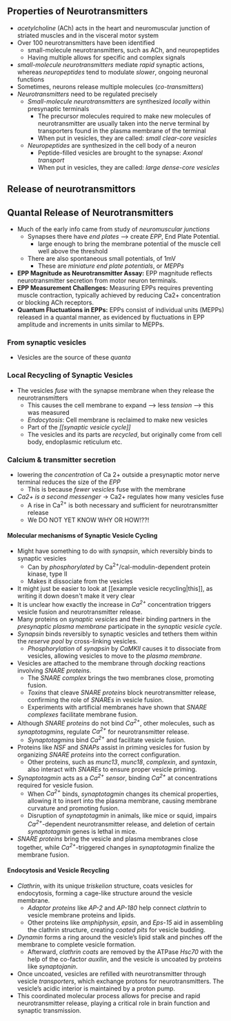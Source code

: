 ## Properties of Neurotransmitters
- *acetylcholine* (ACh) acts in the heart and neuromuscular junction of striated muscles and in the visceral motor system
- Over 100 neurotransmitters have been identified
	- small-molecule neurotransmitters, such as ACh, and neuropeptides
	- Having multiple allows for specific and complex signals
- *small-molecule neurotransmitters* mediate *rapid* synaptic actions, whereas *neuropeptides* tend to modulate *slower*, ongoing neuronal functions
- Sometimes, neurons release multiple molecules (*co-transmitters*)
- *Neurotransmitters* need to be regulated precisely
	- *Small-molecule neurotransmitters* are synthesized *locally* within presynaptic terminals
		- The precursor molecules required to make new molecules of neurotransmitter are usually taken into the nerve terminal by transporters found in the plasma membrane of the terminal 
		- When put in vesicles, they are called: *small clear-core vesicles*
	- *Neuropeptides* are synthesized in the cell body of a neuron
		- Peptide-filled vesicles are brought to the synapse: *Axonal transport*
		- When put in vesicles, they are called: *large dense-core vesicles*

## Release of neurotransmittors
## Quantal Release of Neurotransmitters
- Much of the early info came from study of *neuromuscular junctions*
	- Synapses there have *end plates* --> create *EPP*, End Plate Potential.
		- large enough to bring the membrane potential of the muscle cell well above the threshold
	- There are also spontaneous small potentials, of 1mV 
		- These are *miniature end plate potentials*, or *MEPPs*
- **EPP Magnitude as Neurotransmitter Assay:** EPP magnitude reflects neurotransmitter secretion from motor neuron terminals.
- **EPP Measurement Challenges:** Measuring EPPs requires preventing muscle contraction, typically achieved by reducing Ca2+ concentration or blocking ACh receptors.
- **Quantum Fluctuations in EPPs:** EPPs consist of individual units (MEPPs) released in a quantal manner, as evidenced by fluctuations in EPP amplitude and increments in units similar to MEPPs.
### From synaptic vesicles
- Vesicles are the source of these *quanta*
### Local Recycling of Synaptic Vesicles
- The vesicles *fuse* with the synapse membrane when they release the neurotransmitters
	- This causes the cell membrane to expand --> less *tension* --> this was measured
	- *Endocytosis*: Cell membrane is reclaimed to make new vesicles
	- Part of the *[[synaptic vesicle cycle]]*
	- The vesicles and its parts are *recycled*, but originally come from cell body, endoplasmic reticulum etc.
### Calcium & transmitter secretion
- lowering the *concentration* of Ca 2+ outside a presynaptic motor nerve terminal reduces the size of the *EPP*
	- This is because *fewer vesicles* fuse with the membrane
- *Ca2+ is a second messenger* -> Ca2+ regulates how many vesicles fuse
	- A rise in Ca<sup>2+</sup> is both necessary and sufficient for neurotransmitter release
	- We DO NOT YET KNOW WHY OR HOW!??!
#### Molecular mechanisms of Synaptic Vesicle Cycling
- Might have something to do with *synapsin*, which reversibly binds to synaptic vesicles
	- Can by *phosphorylated* by Ca<sup>2+</sup>/cal-modulin-dependent protein kinase, type II
	- Makes it dissociate from the vesicles
- It might just be easier to look at [[example vesicle recycling|this]], as writing it down doesn't make it very clear
- It is unclear how exactly the increase in _Ca<sup>2+</sup>_ concentration triggers vesicle fusion and neurotransmitter release.
- Many proteins on _synaptic vesicles_ and their binding partners in the _presynaptic plasma membrane_ participate in the _synaptic vesicle cycle_.
- _Synapsin_ binds reversibly to synaptic vesicles and tethers them within the _reserve pool_ by cross-linking vesicles.
    - _Phosphorylation_ of _synapsin_ by _CaMKII_ causes it to dissociate from vesicles, allowing vesicles to move to the _plasma membrane_.
- Vesicles are attached to the membrane through _docking_ reactions involving _SNARE proteins_.
    - The _SNARE complex_ brings the two membranes close, promoting fusion.
    - _Toxins_ that cleave _SNARE proteins_ block neurotransmitter release, confirming the role of _SNAREs_ in vesicle fusion.
    - Experiments with artificial membranes have shown that _SNARE complexes_ facilitate membrane fusion.
- Although _SNARE proteins_ do not bind _Ca<sup>2+</sup>_, other molecules, such as _synaptotagmins_, regulate     _Ca<sup>2+</sup>_ for neurotransmitter release.
    - _Synaptotagmins_ bind _Ca<sup>2+</sup>_ and facilitate vesicle fusion.
- Proteins like _NSF_ and _SNAPs_ assist in priming vesicles for fusion by organizing _SNARE proteins_ into the correct configuration.
    - Other proteins, such as _munc13_, _munc18_, _complexin_, and _syntaxin_, also interact with _SNAREs_ to ensure proper vesicle priming.
- _Synaptotagmin_ acts as a _Ca<sup>2+</sup> sensor_, binding _Ca<sup>2+</sup>_ at concentrations required for vesicle fusion.
    - When _Ca<sup>2+</sup>_ binds, _synaptotagmin_ changes its chemical properties, allowing it to insert into the plasma membrane, causing membrane curvature and promoting fusion.
    - Disruption of _synaptotagmin_ in animals, like mice or squid, impairs _Ca<sup>2+</sup>_-dependent neurotransmitter release, and deletion of certain _synaptotagmin_ genes is lethal in mice.
- _SNARE proteins_ bring the vesicle and plasma membranes close together, while _Ca<sup>2+</sup>_-triggered changes in _synaptotagmin_ finalize the membrane fusion.
#### Endocytosis and Vesicle Recycling
- _Clathrin_, with its unique _triskelion_ structure, coats vesicles for endocytosis, forming a cage-like structure around the vesicle membrane.
    - _Adaptor proteins_ like _AP-2_ and _AP-180_ help connect _clathrin_ to vesicle membrane proteins and lipids.
    - Other proteins like _amphiphysin_, _epsin_, and _Eps-15_ aid in assembling the clathrin structure, creating _coated pits_ for vesicle budding.
- _Dynamin_ forms a ring around the vesicle’s lipid stalk and pinches off the membrane to complete vesicle formation.
    - Afterward, _clathrin coats_ are removed by the ATPase _Hsc70_ with the help of the co-factor _auxilin_, and the vesicle is uncoated by proteins like _synaptojanin_.
- Once uncoated, vesicles are refilled with neurotransmitter through vesicle _transporters_, which exchange protons for neurotransmitters. The vesicle’s acidic interior is maintained by a proton pump.
- This coordinated molecular process allows for precise and rapid neurotransmitter release, playing a critical role in brain function and synaptic transmission.